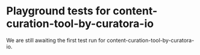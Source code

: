 # Playground tests for content-curation-tool-by-curatora-io
We are still awaiting the first test run for content-curation-tool-by-curatora-io.
